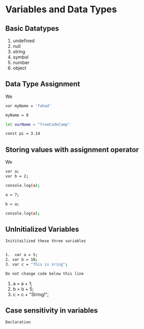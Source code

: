 # Variables and Data Types

## Basic Datatypes 
1. undefined
2. null
3. string
4. symbol
5. number
6. object


## Data Type Assignment
We
```sh
var myName = 'fahad'

myName = 8

let ourName = "freeCodeCamp"

const pi = 3.14
```

## Storing values with assignment operator

We 
```sh
var a;
var b = 2;

console.log(a);

a = 7;

b = a;

console.log(a);
```
<!-- ## Initializing Variables W/ Assignment Operator

Now Another Example of Initial Variables
```sh

``` -->

## UnInitialized Variables
 
 ```sh
 Inititailized these three variables


1.  var a = 5;
2. var b = 10;
3. var c = "This is sring";
 ```
```sh
Do not change code below this line
```

1. a = a + 1;
2. b = b + 5;
3. c = c + "String!";

## Case sensitivity in variables

```sh
Declaration
```
